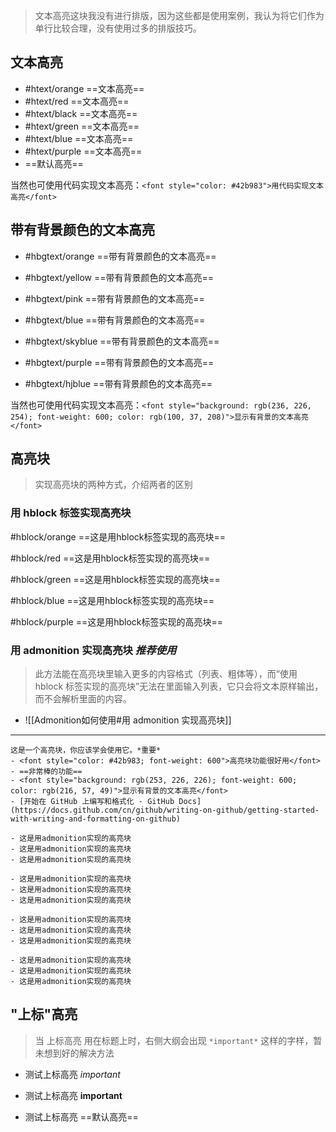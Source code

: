 >文本高亮这块我没有进行排版，因为这些都是使用案例，我认为将它们作为单行比较合理，没有使用过多的排版技巧。
## 文本高亮
- #htext/orange ==文本高亮==
- #htext/red ==文本高亮==
- #htext/black ==文本高亮==
- #htext/green ==文本高亮==
- #htext/blue ==文本高亮==
- #htext/purple ==文本高亮==
- ==默认高亮==

当然也可使用代码实现文本高亮：`<font style="color: #42b983">用代码实现文本高亮</font>`
## 带有背景颜色的文本高亮
- #hbgtext/orange ==带有背景颜色的文本高亮== 

- #hbgtext/yellow ==带有背景颜色的文本高亮==

- #hbgtext/pink ==带有背景颜色的文本高亮==

- #hbgtext/blue ==带有背景颜色的文本高亮==

- #hbgtext/skyblue ==带有背景颜色的文本高亮==

- #hbgtext/purple ==带有背景颜色的文本高亮==

- #hbgtext/hjblue ==带有背景颜色的文本高亮==

当然也可使用代码实现文本高亮：`<font style="background: rgb(236, 226, 254); font-weight: 600; color: rgb(100, 37, 208)">显示有背景的文本高亮</font>`
## 高亮块
>实现高亮块的两种方式，介绍两者的区别
### 用 hblock 标签实现高亮块
#hblock/orange ==这是用hblock标签实现的高亮块==

#hblock/red ==这是用hblock标签实现的高亮块==

#hblock/green ==这是用hblock标签实现的高亮块==

#hblock/blue ==这是用hblock标签实现的高亮块==

#hblock/purple ==这是用hblock标签实现的高亮块==
### 用 admonition 实现高亮块 *推荐使用*
>此方法能在高亮块里输入更多的内容格式（列表、粗体等），而“使用 hblock 标签实现的高亮块”无法在里面输入列表，它只会将文本原样输出，而不会解析里面的内容。
- ![[Admonition如何使用#用 admonition 实现高亮块]]

---

```ad-orange
这是一个高亮块，你应该学会使用它。*重要*
- <font style="color: #42b983; font-weight: 600">高亮块功能很好用</font>
- ==非常棒的功能==
- <font style="background: rgb(253, 226, 226); font-weight: 600; color: rgb(216, 57, 49)">显示有背景的文本高亮</font>
- [开始在 GitHub 上编写和格式化 - GitHub Docs](https://docs.github.com/cn/github/writing-on-github/getting-started-with-writing-and-formatting-on-github)
```

```ad-blue
- 这是用admonition实现的高亮块
- 这是用admonition实现的高亮块
- 这是用admonition实现的高亮块
```

```ad-red
- 这是用admonition实现的高亮块
- 这是用admonition实现的高亮块
- 这是用admonition实现的高亮块
```

```ad-green
- 这是用admonition实现的高亮块
- 这是用admonition实现的高亮块
- 这是用admonition实现的高亮块
```

```ad-purple
- 这是用admonition实现的高亮块
- 这是用admonition实现的高亮块
- 这是用admonition实现的高亮块
```

## "上标"高亮
>当 上标高亮 用在标题上时，右侧大纲会出现 `*important*` 这样的字样，暂未想到好的解决方法

- 测试上标高亮 *important*

- 测试上标高亮 **important**

- 测试上标高亮 ==默认高亮==
